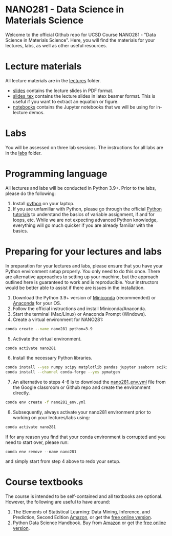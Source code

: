 # NANO281 - Data Science in Materials Science

Welcome to the official Github repo for UCSD Course NANO281 - 
"Data Science in Materials Science". Here, you will find the materials for your
lectures, labs, as well as other useful resources.

# Lecture materials

All lecture materials are in the [lectures](lectures) folder.
- [slides](lectures/slides) contains the lecture slides in PDF format.
- [slides_tex](lectures/slides_tex) contains the lecture slides in latex beamer
  format. This is useful if you want to extract an equation or figure.
- [notebooks](lectures/notebooks) contains the Jupyter notebooks that we will
  be using for in-lecture demos.

# Labs

You will be assessed on three lab sessions. The instructions for all labs are
in the [labs](labs) folder.

# Programming language

All lectures and labs will be conducted in Python 3.9+. Prior to the labs,
please do the following:

1. Install [python](https://www.python.org/) on your laptop.
2. If you are unfamiliar with Python, please go through the official
   [Python tutorials](https://docs.python.org/3/tutorial/index.html) to
   understand the basics of variable assignment, if and for loops, etc. While
   we are not expecting advanced Python knowledge, everything will go much
   quicker if you are already familiar with the basics.

# Preparing for your lectures and labs

In preparation for your lectures and labs, please ensure that you have your 
Python environment setup properly. You only need to do this once. There are 
alternative approaches to setting up your machine, but the approach outlined 
here is guaranteed to work and is reproducible. Your instructors would be better
able to assist if there are issues in the installation.

1. Download the Python 3.9+ version of [Miniconda](https://docs.conda.io/en/latest/miniconda.html) 
   (recommended) or [Anaconda](https://www.anaconda.com/distribution/) for your
   OS.
2. Follow the official instructions and install Miniconda/Anaconda.
3. Start the terminal (Mac/Linux) or Anaconda Prompt (Windows).
4. Create a virtual environment for NANO281:
```bash
conda create --name nano281 python=3.9
```
5. Activate the virtual environment.
```bash
conda activate nano281
```
6. Install the necessary Python libraries.
```bash
conda install --yes numpy scipy matplotlib pandas jupyter seaborn scikit-learn tensorflow
conda install --channel conda-forge --yes pymatgen
```
7. An alternative to steps 4-6 is to download the [nano281_env.yml](https://raw.githubusercontent.com/materialsvirtuallab/nano281/master/nano281_env.yml) 
   file from the Google classroom or Github repo and create the environment directly.
```bash
conda env create -f nano281_env.yml
```
8. Subsequently, always activate your nano281 environment prior to working on
   your lectures/labs using:
```bash
conda activate nano281
```

If for any reason you find that your conda environment is corrupted and you
need to start over, please run:
```
conda env remove --name nano281
```
and simply start from step 4 above to redo your setup.

# Course textbooks

The course is intended to be self-contained and all textbooks are optional.
However, the following are useful to have around:

1. The Elements of Statistical Learning: Data Mining, Inference, and Prediction,
   Second Edition [Amazon](https://www.amazon.com/dp/0387848576/ref=cm_sw_em_r_mt_dp_U_Z8r8DbR3HMYRE),
   or get the [free online version](https://web.stanford.edu/~hastie/Papers/ESLII.pdf).
2. Python Data Science Handbook. Buy from [Amazon](https://www.amazon.com/gp/product/1491912057/ref=ppx_yo_dt_b_asin_title_o00_s00?ie=UTF8&psc=1) 
   or get the [free online version](https://jakevdp.github.io/PythonDataScienceHandbook/).
